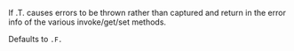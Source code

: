 ﻿If .T. causes errors to be thrown rather than captured and return in the error info of the various invoke/get/set methods.

Defaults to `.F.`
